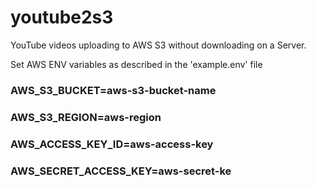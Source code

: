 # youtube2s3
YouTube videos uploading to AWS S3 without downloading on a Server.

Set AWS ENV variables as described in the 'example.env' file
### AWS_S3_BUCKET=aws-s3-bucket-name
### AWS_S3_REGION=aws-region
### AWS_ACCESS_KEY_ID=aws-access-key
### AWS_SECRET_ACCESS_KEY=aws-secret-ke
